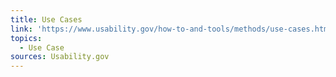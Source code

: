 ```yaml
---
title: Use Cases
link: 'https://www.usability.gov/how-to-and-tools/methods/use-cases.html'
topics:
  - Use Case
sources: Usability.gov
---
```


